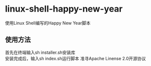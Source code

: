 # linux-shell-happy-new-year
使用Linux Shell编写的Happy New Year脚本<br>
## 使用方法
首先在终端输入sh installer.sh安装库<br>
安装完成后，输入sh index.sh运行脚本
准寻Apache Linense 2.0开源协议
